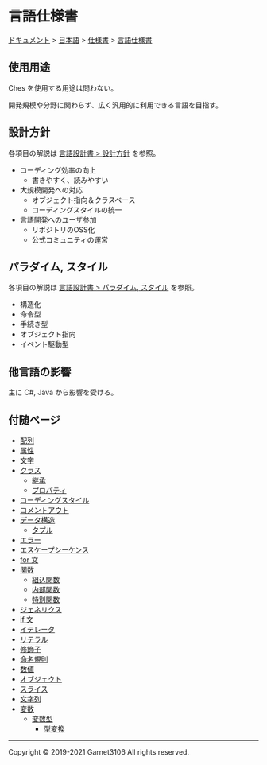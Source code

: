 # 言語仕様書

[ドキュメント](../../../index.md) > [日本語](../../index.md) > [仕様書](../index.md) > [言語仕様書](./index.md)

## 使用用途

Ches を使用する用途は問わない。

開発規模や分野に関わらず、広く汎用的に利用できる言語を目指す。

## 設計方針

各項目の解説は [言語設計書 > 設計方針](../../design/lang/policy/index.md) を参照。

- コーディング効率の向上
    - 書きやすく、読みやすい
- 大規模開発への対応
    - オブジェクト指向＆クラスベース
    - コーディングスタイルの統一
- 言語開発へのユーザ参加
    - リポジトリのOSS化
    - 公式コミュニティの運営

## パラダイム, スタイル

各項目の解説は [言語設計書 > パラダイム, スタイル](../../design/lang/paradigms/index.md) を参照。

- 構造化
- 命令型
- 手続き型
- オブジェクト指向
- イベント駆動型

## 他言語の影響

主に C#, Java から影響を受ける。

## 付随ページ

- [配列](./array/index.md)
- [属性](./attribute/index.md)
- [文字](./character/index.md)
- [クラス](./class/index.md)
    - [継承](./class/inheritance/index.md)
    - [プロパティ](./class/property/index.md)
- [コーディングスタイル](./codingstyle/index.md)
- [コメントアウト](./commentout/index.md)
- [データ構造](./datastruct/index.md)
    - [タプル](./datastruct/tuple/index.md)
- [エラー](./exception/index.md)
- [エスケープシーケンス](./escseq/index.md)
- [for 文](./for/index.md)
- [関数](./function/index.md)
    - [組込関数](./function/builtin/index.md)
    - [内部関数](./function/inner/index.md)
    - [特別関数](./function/special/index.md)
- [ジェネリクス](./generics/index.md)
- [if 文](./if/index.md)
- [イテレータ](./iterator/index.md)
- [リテラル](./literal/index.md)
- [修飾子](./modifier/index.md)
- [命名規則](./naming/index.md)
- [数値](./number/index.md)
- [オブジェクト](./object/index.md)
- [スライス](./slice/index.md)
- [文字列](./string/index.md)
- [変数](./variable/index.md)
    - [変数型](./variable/type/index.md)
        - [型変換](./variable/type/cast/index.md)

---

Copyright © 2019-2021 Garnet3106 All rights reserved.
